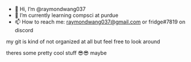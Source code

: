 - 👋 Hi, I’m @raymondwang037
- 🌱 I’m currently learning compsci at purdue
- 📫 How to reach me: raymondwang037@gmail.com or fridge#7819 on discord

my git is kind of not organized at all but feel free to look around

theres some pretty cool stuff
:sunglasses::sunglasses:
maybe
